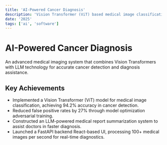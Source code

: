 ```yaml
---
title: 'AI-Powered Cancer Diagnosis'
description: 'Vision Transformer (ViT) based medical image classification system with LLM-powered report summarization for efficient cancer detection.'
date: '2025'
tags: ['ai', 'software']
---
```


# AI-Powered Cancer Diagnosis

An advanced medical imaging system that combines Vision Transformers with LLM technology for accurate cancer detection and diagnosis assistance.

## Key Achievements

- Implemented a Vision Transformer (ViT) model for medical image classification, achieving 94.2% accuracy in cancer detection.
- Reduced false positive rates by 27% through model optimization adversarial training.
- Constructed an LLM-powered medical report summarization system to assist doctors in faster diagnosis.
- Launched a FastAPI backend React-based UI, processing 100+ medical images per second for real-time diagnostics. 